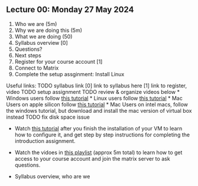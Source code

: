 ## Lecture 00: Monday 27 May 2024

1. Who we are (5m)
1. Why we are doing this (5m)
1. What we are doing (50)
  1. Syllabus overview [0]
  1. Questions?
1. Next steps
  1. Register for your course account [1]
  1. Connect to Matrix
  1. Complete the setup assginment: Install Linux


Useful links:
TODO syllabus link
[0] link to syllabus here
[1] link to register, video
TODO setup assignment
TODO review & organize videos below
    * Windows users follow [this tutorial](https://www.youtube.com/playlist?list=PLD7h3bLB5mqsfHZkNlyYG177Y6oKP63Vh)
    * Linux users follow [this tutorial](https://www.youtube.com/playlist?list=PLD7h3bLB5mquEdrZJ6xG3izW8l30WqIXs)
    * Mac Users on apple silicon follow [this tutorial](https://www.youtube.com/playlist?list=PLD7h3bLB5mquN8-yTutftOWS8jQipZvOZ)
    * Mac Users on intel macs, follow the windows tutorial, but download and install the mac version of virtual box instead
TODO fix disk space issue
* Watch [this tutorial](https://youtu.be/Ub62duJEPhQ) after you finish the installation of your VM to learn how to configure it, and get step by step instructions for completing the introduction assignment.
* Watch the vidoes in [this playlist](https://www.youtube.com/playlist?list=PLD7h3bLB5mqtPe-I1z2j4-Xao_5yK_N2H) (approx 5m total) to learn how to get access to your course account and join the matrix server to ask questions.

* Syllabus overview, who are we
